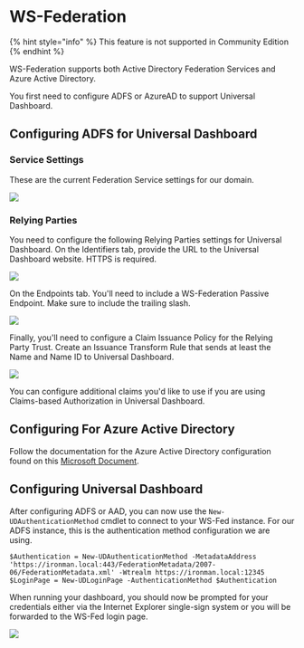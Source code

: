 # WS-Federation

{% hint style="info" %}
This feature is not supported in Community Edition
{% endhint %}

WS-Federation supports both Active Directory Federation Services and Azure Active Directory. 

You first need to configure ADFS or AzureAD to support Universal Dashboard. 

## Configuring ADFS for Universal Dashboard

### Service Settings

These are the current Federation Service settings for our domain. 

![](../../.gitbook/assets/image%20%2855%29.png)

### Relying Parties

You need to configure the following Relying Parties settings for Universal Dashboard. On the Identifiers tab, provide the URL to the Universal Dashboard website. HTTPS is required. 

![](../../.gitbook/assets/image%20%2862%29.png)

On the Endpoints tab. You'll need to include a WS-Federation Passive Endpoint. Make sure to include the trailing slash. 

![](../../.gitbook/assets/image%20%287%29.png)

Finally, you'll need to configure a Claim Issuance Policy for the Relying Party Trust. Create an Issuance Transform Rule that sends at least the Name and Name ID to Universal Dashboard. 

![](../../.gitbook/assets/image%20%2871%29.png)

You can configure additional claims you'd like to use if you are using Claims-based Authorization in Universal Dashboard. 

## Configuring For Azure Active Directory

Follow the documentation for the Azure Active Directory configuration found on this [Microsoft Document](https://docs.microsoft.com/en-us/aspnet/core/security/authentication/ws-federation?view=aspnetcore-2.2#azure-active-directory).

## Configuring Universal Dashboard

After configuring ADFS or AAD, you can now use the `New-UDAuthenticationMethod` cmdlet to  connect to your WS-Fed instance.  For our ADFS instance, this is the authentication method configuration we are using. 

```text
$Authentication = New-UDAuthenticationMethod -MetadataAddress 'https://ironman.local:443/FederationMetadata/2007-06/FederationMetadata.xml' -Wtrealm https://ironman.local:12345
$LoginPage = New-UDLoginPage -AuthenticationMethod $Authentication
```

When running your dashboard, you should now be prompted for your credentials either via the Internet Explorer single-sign system or you will be forwarded to the WS-Fed login page. 

![](../../.gitbook/assets/image%20%2843%29.png)

